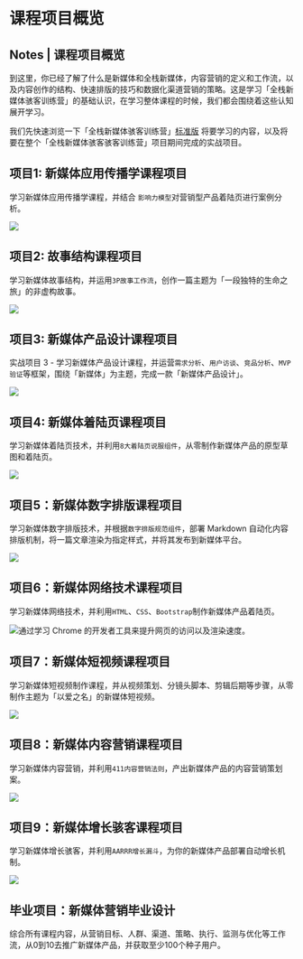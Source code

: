# 课程项目概览

## Notes | 课程项目概览

到这里，你已经了解了什么是新媒体和全栈新媒体，内容营销的定义和工作流，以及内容创作的结构、快速排版的技巧和数据化渠道营销的策略。这是学习「全栈新媒体骇客训练营」的基础认识，在学习整体课程的时候，我们都会围绕着这些认知展开学习。

我们先快速浏览一下「全栈新媒体骇客训练营」[标准版](http://learn.bpteach.com/classroom/12/introduction) 将要学习的内容，以及将要在整个「全栈新媒体骇客骇客训练营」项目期间完成的实战项目。

## 项目1: 新媒体应用传播学课程项目

学习新媒体应用传播学课程，并结合 `影响力模型`对营销型产品着陆页进行案例分析。

![](http://cdn.bpteach.com/image/COMM101-Applied-Conmunication-Science.png)

## 项目2: 故事结构课程项目

学习新媒体故事结构，并运用`3P故事工作流`，创作一篇主题为「一段独特的生命之旅」的非虚构故事。

![](http://cdn.bpteach.com/image/CM302-Digital-Storytelling.png)

## 项目3: 新媒体产品设计课程项目

实战项目 3 - 学习新媒体产品设计课程，并运营`需求分析`、`用户访谈`、`竞品分析`、`MVP验证`等框架，围绕「新媒体」为主题，完成一款「新媒体产品设计」。

![](http://cdn.bpteach.com/image/CM201-Product-Design.png)

## 项目4: 新媒体着陆页课程项目

学习新媒体着陆页技术，并利用`8大着陆页说服组件`，从零制作新媒体产品的原型草图和着陆页。

![](http://cdn.bpteach.com/image/MKG302-Effective-Landing-Page.png)

## 项目5：新媒体数字排版课程项目

学习新媒体数字排版技术，并根据`数字排版规范组件`，部署 Markdown 自动化内容排版机制，将一篇文章渲染为指定样式，并将其发布到新媒体平台。

![](http://www.banpie.info/assets/image/design-guide.png)

## 项目6：新媒体网络技术课程项目

学习新媒体网络技术，并利用`HTML`、`CSS`、`Bootstrap`制作新媒体产品着陆页。

![通过学习 Chrome 的开发者工具来提升网页的访问以及渲染速度。](http://cdn.bpteach.com/image/CS101-Web-Technology-Introduction.png)



## 项目7：新媒体短视频课程项目

学习新媒体短视频制作课程，并从视频策划、分镜头脚本、剪辑后期等步骤，从零制作主题为「以爱之名」的新媒体短视频。

![](http://cdn.bpteach.com/image/CM401-Video-Production-Fundamental.png)



## 项目8：新媒体内容营销课程项目

学习新媒体内容营销，并利用`411内容营销法则`，产出新媒体产品的内容营销策划案。

![](http://cdn.bpteach.com/image/MKG201-Content-Marketing.png)

## 项目9：新媒体增长骇客课程项目

学习新媒体增长骇客，并利用`AARRR增长漏斗`，为你的新媒体产品部署自动增长机制。

![](http://cdn.bpteach.com/image/MKG301-Growth-Hacking.png)

## 毕业项目：新媒体营销毕业设计

综合所有课程内容，从营销目标、人群、渠道、策略、执行、监测与优化等工作流，从0到10去推广新媒体产品，并获取至少100个种子用户。

